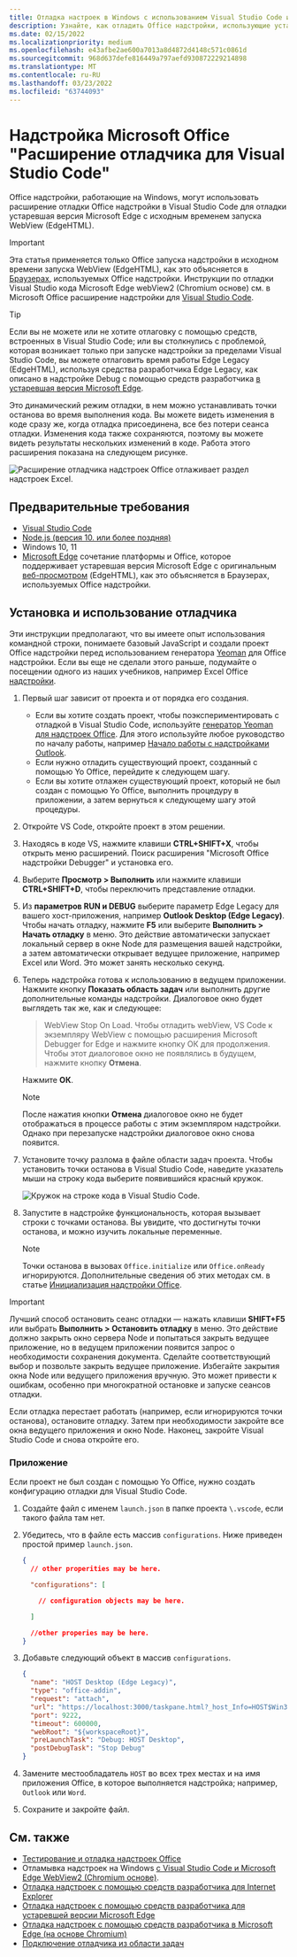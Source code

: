 ```yaml
---
title: Отладка настроек в Windows с использованием Visual Studio Code и WebView в устаревшей версии Microsoft Edge (EdgeHTML)
description: Узнайте, как отладить Office надстройки, использующие устаревшая версия Microsoft Edge WebView (EdgeHTML) с помощью расширения Office надстройки debugger в VS Code.
ms.date: 02/15/2022
ms.localizationpriority: medium
ms.openlocfilehash: e43afbe2ae600a7013a8d4872d4148c571c0861d
ms.sourcegitcommit: 968d637defe816449a797aefd930872229214898
ms.translationtype: MT
ms.contentlocale: ru-RU
ms.lasthandoff: 03/23/2022
ms.locfileid: "63744093"
---
```

# <a name="microsoft-office-add-in-debugger-extension-for-visual-studio-code"></a>Надстройка Microsoft Office "Расширение отладчика для Visual Studio Code"

Office надстройки, работающие на Windows, могут использовать расширение отладки Office надстройки в Visual Studio Code для отладки устаревшая версия Microsoft Edge с исходным временем запуска WebView (EdgeHTML). 

> [!IMPORTANT]
> Эта статья применяется только Office запуска надстройки в исходном времени запуска WebView (EdgeHTML), как это объясняется в [Браузерах](../concepts/browsers-used-by-office-web-add-ins.md), используемых Office надстройки. Инструкции по отладки Visual Studio кода Microsoft Edge webView2 (Chromium основе) см. в Microsoft Office расширение надстройки для [Visual Studio Code](debug-desktop-using-edge-chromium.md).

> [!TIP]
> Если вы не можете или не хотите отлаговку с помощью средств, встроенных в Visual Studio Code; или вы столкнулись с проблемой, которая возникает только при запуске надстройки за пределами Visual Studio Code, вы можете отлаговить время работы Edge Legacy (EdgeHTML), используя средства разработчика Edge Legacy, как описано в надстройке Debug с помощью средств разработчика [в устаревшая версия Microsoft Edge](debug-add-ins-using-devtools-edge-legacy.md).

Это динамический режим отладки, в нем можно устанавливать точки останова во время выполнения кода. Вы можете видеть изменения в коде сразу же, когда отладка присоединена, все без потери сеанса отладки. Изменения кода также сохраняются, поэтому вы можете видеть результаты нескольких изменений в коде. Работа этого расширения показана на следующем рисунке.

![Расширение отладчика надстроек Office отлаживает раздел надстроек Excel.](../images/vs-debugger-extension-for-office-addins.jpg)

## <a name="prerequisites"></a>Предварительные требования

- [Visual Studio Code](https://code.visualstudio.com/)
- [Node.js (версия 10. или более поздняя)](https://nodejs.org/)
- Windows 10, 11
- [Microsoft Edge](https://www.microsoft.com/edge) сочетание платформы и Office, которое поддерживает устаревшая версия Microsoft Edge с оригинальным [веб-просмотром](../concepts/browsers-used-by-office-web-add-ins.md) (EdgeHTML), как это объясняется в Браузерах, используемых Office надстройки.

## <a name="install-and-use-the-debugger"></a>Установка и использование отладчика

Эти инструкции предполагают, что вы имеете опыт использования командной строки, понимаете базовый JavaScript и создали проект Office надстройки перед использованием генератора [Yeoman](../develop/yeoman-generator-overview.md) для Office надстройки. Если вы еще не сделали этого раньше, подумайте о посещении одного из наших учебников, например Excel Office [надстройки](../tutorials/excel-tutorial.md).

1. Первый шаг зависит от проекта и от порядка его создания.

   - Если вы хотите создать проект, чтобы поэкспериментировать с отладкой в Visual Studio Code, используйте [генератор Yeoman для надстроек Office](../develop/yeoman-generator-overview.md). Для этого используйте любое руководство по началу работы, например [Начало работы с надстройками Outlook](../quickstarts/outlook-quickstart.md). 
   - Если нужно отладить существующий проект, созданный с помощью Yo Office, перейдите к следующем шагу.
   - Если вы хотите отлажен существующий проект, который не был создан с помощью Yo Office, выполнить процедуру в приложении, а [](#appendix) затем вернуться к следующему шагу этой процедуры.


1. Откройте VS Code, откройте проект в этом решении. 

1. Находясь в коде VS, нажмите клавиши **CTRL+SHIFT+X**, чтобы открыть меню расширений. Поиск расширения "Microsoft Office надстройки Debugger" и установка его.

1. Выберите **Просмотр > Выполнить** или нажмите клавиши **CTRL+SHIFT+D**, чтобы переключить представление отладки.

1. Из **параметров RUN и DEBUG** выберите параметр Edge Legacy для вашего хост-приложения, например **Outlook Desktop (Edge Legacy)**. Чтобы начать отладку, нажмите **F5** или выберите **Выполнить > Начать отладку** в меню. Это действие автоматически запускает локальный сервер в окне Node для размещения вашей надстройки, а затем автоматически открывает ведущее приложение, например Excel или Word. Это может занять несколько секунд.

1. Теперь надстройка готова к использованию в ведущем приложении. Нажмите кнопку **Показать область задач** или выполнить другие дополнительные команды надстройки. Диалоговое окно будет выглядеть так же, как и следующее:

   > WebView Stop On Load.
   > Чтобы отладить webView, VS Code к экземпляру WebView с помощью расширения Microsoft Debugger for Edge и нажмите кнопку ОК для  продолжения. Чтобы этот диалоговое окно не появлялись в будущем, нажмите кнопку **Отмена**.

   Нажмите **ОК**.

   > [!NOTE]
   > После нажатия кнопки **Отмена** диалоговое окно не будет отображаться в процессе работы с этим экземпляром надстройки. Однако при перезапуске надстройки диалоговое окно снова появится.

1. Установите точку разлома в файле области задач проекта. Чтобы установить точки останова в Visual Studio Code, наведите указатель мыши на строку кода выберите появившийся красный кружок.

    ![Кружок на строке кода в Visual Studio Code.](../images/set-breakpoint.jpg)

1. Запустите в надстройке функциональность, которая вызывает строки с точками останова. Вы увидите, что достигнуты точки останова, и можно изучить локальные переменные.

   > [!NOTE]
   > Точки останова в вызовах `Office.initialize` или `Office.onReady` игнорируются. Дополнительные сведения об этих методах см. в статье [Инициализация надстройки Office](../develop/initialize-add-in.md).

> [!IMPORTANT]
> Лучший способ остановить сеанс отладки — нажать клавиши **SHIFT+F5** или выбрать **Выполнить > Остановить отладку** в меню. Это действие должно закрыть окно сервера Node и попытаться закрыть ведущее приложение, но в ведущем приложении появится запрос о необходимости сохранения документа. Сделайте соответствующий выбор и позвольте закрыть ведущее приложение. Избегайте закрытия окна Node или ведущего приложения вручную. Это может привести к ошибкам, особенно при многократной остановке и запуске сеансов отладки.
>
> Если отладка перестает работать (например, если игнорируются точки останова), остановите отладку. Затем при необходимости закройте все окна ведущего приложения и окно Node. Наконец, закройте Visual Studio Code и снова откройте его.

### <a name="appendix"></a>Приложение

Если проект не был создан с помощью Yo Office, нужно создать конфигурацию отладки для Visual Studio Code. 

1. Создайте файл с именем `launch.json` в папке проекта `\.vscode`, если такого файла там нет. 
1. Убедитесь, что в файле есть массив `configurations`. Ниже приведен простой пример `launch.json`.

    ```json
    {
      // other properities may be here.

      "configurations": [

        // configuration objects may be here.

      ]

      //other properies may be here.
    }
    ```

1. Добавьте следующий объект в массив `configurations`.

    ```json
    {
      "name": "HOST Desktop (Edge Legacy)",
      "type": "office-addin",
      "request": "attach",
      "url": "https://localhost:3000/taskpane.html?_host_Info=HOST$Win32$16.01$en-US$$$$0",
      "port": 9222,
      "timeout": 600000,
      "webRoot": "${workspaceRoot}",
      "preLaunchTask": "Debug: HOST Desktop",
      "postDebugTask": "Stop Debug"
    }
    ```

1. Замените местообладатель `HOST` во всех трех местах и на имя приложения Office, в которое выполняется надстройка; например, `Outlook` или `Word`.
1. Сохраните и закройте файл.

## <a name="see-also"></a>См. также

- [Тестирование и отладка надстроек Office](test-debug-office-add-ins.md)
- Отламывка надстроек на Windows [с Visual Studio Code и Microsoft Edge WebView2 (Chromium основе)](debug-desktop-using-edge-chromium.md).
- [Отладка надстроек с помощью средств разработчика для Internet Explorer](debug-add-ins-using-f12-tools-ie.md)
- [Отладка надстроек с помощью средств разработчика для устаревшей версии Microsoft Edge](debug-add-ins-using-devtools-edge-legacy.md)
- [Отладка надстроек с помощью средств разработчика в Microsoft Edge (на основе Chromium)](debug-add-ins-using-devtools-edge-chromium.md)
- [Подключение отладчика из области задач](attach-debugger-from-task-pane.md)
